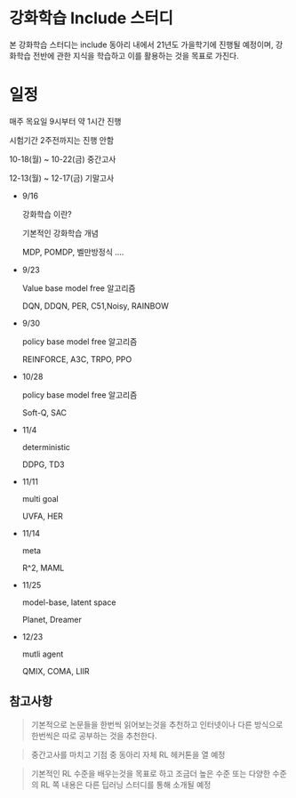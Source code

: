 # 강화학습 Include 스터디



본 강화학습 스터디는 include 동아리 내에서 21년도 가을학기에 진행될 예정이며, 강화학습 전반에 관한 지식을 학습하고 이를 활용하는 것을 목표로 가진다.



# 일정

매주 목요일 9시부터 약 1시간 진행



시험기간 2주전까지는 진행 안함

10-18(월) ~ 10-22(금) 중간고사 

12-13(월) ~ 12-17(금) 기말고사

- 9/16

  강화학습 이란? 

  기본적인 강화학습 개념

  MDP, POMDP, 벨만방정식 ....

- 9/23

  Value base model free 알고리즘 

  DQN, DDQN, PER, C51,Noisy, RAINBOW

- 9/30

  policy base model free 알고리즘

  REINFORCE, A3C, TRPO, PPO

- 10/28

  policy base model free 알고리즘

  Soft-Q, SAC

- 11/4

  deterministic

  DDPG, TD3

- 11/11

  multi goal

  UVFA, HER

- 11/14

  meta

  R^2, MAML

- 11/25

  model-base, latent space

  Planet, Dreamer

- 12/23

  mutli agent

  QMIX, COMA, LIIR



## 참고사항

>  기본적으로 논문들을 한번씩 읽어보는것을 추천하고 인터넷이나 다른 방식으로 한번씩은 따로 공부하는 것을 추천한다.

> 중간고사를 마치고 기점 중 동아리 자체 RL 헤커톤을 열 예정

> 기본적인 RL 수준을 배우는것을 목표로 하고 조금더 높은 수준 또는 다양한 수준의 RL 쪽 내용은 다른 딥러닝 스터디를 통해 소개될 예정

